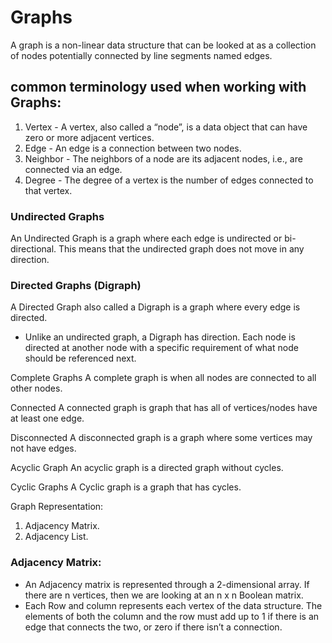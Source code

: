 # Graphs
A graph is a non-linear data structure that can be looked at as a collection of nodes potentially connected by line segments named edges.

## common terminology used when working with Graphs:

1. Vertex - A vertex, also called a “node”, is a data object that can have zero or more adjacent vertices.
2. Edge - An edge is a connection between two nodes.
3. Neighbor - The neighbors of a node are its adjacent nodes, i.e., are connected via an edge.
4. Degree - The degree of a vertex is the number of edges connected to that vertex.

### Undirected Graphs
An Undirected Graph is a graph where each edge is undirected or bi-directional. This means that the undirected graph does not move in any direction.

### Directed Graphs (Digraph)
A Directed Graph also called a Digraph is a graph where every edge is directed.
- Unlike an undirected graph, a Digraph has direction. Each node is directed at another node with a specific requirement of what node should be referenced next.

Complete Graphs
A complete graph is when all nodes are connected to all other nodes.

Connected
A connected graph is graph that has all of vertices/nodes have at least one edge.

Disconnected
A disconnected graph is a graph where some vertices may not have edges.

Acyclic Graph
An acyclic graph is a directed graph without cycles.

Cyclic Graphs
A Cyclic graph is a graph that has cycles.

Graph Representation:
1. Adjacency Matrix.
2. Adjacency List.

### Adjacency Matrix:
- An Adjacency matrix is represented through a 2-dimensional array. If there are n vertices, then we are looking at an n x n Boolean matrix.
- Each Row and column represents each vertex of the data structure. The elements of both the column and the row must add up to 1 if there is an edge that connects the two, or zero if there isn’t a connection.

